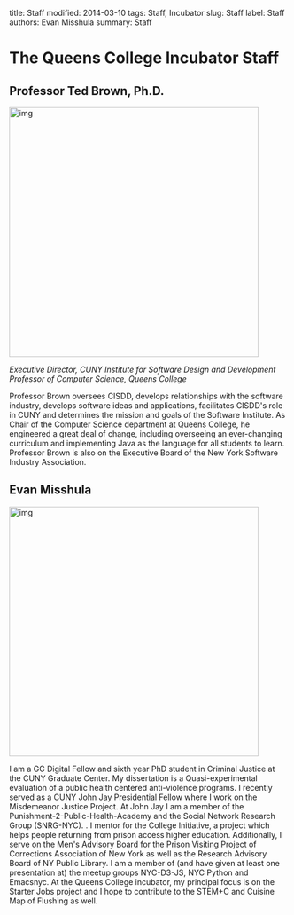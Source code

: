 title: Staff
modified: 2014-03-10
tags: Staff, Incubator
slug: Staff
label: Staff
authors: Evan Misshula
summary: Staff

# The Queens College Incubator Staff

## Professor Ted Brown, Ph.D.

<p><img src="../images/TedBrown.jpg" width="450px" alt="img" title="TedBrown.jpg"></p>

*Executive Director, CUNY Institute for Software Design and Development*
*Professor of Computer Science, Queens College*

Professor Brown oversees CISDD, develops relationships with the
software industry, develops software ideas and applications,
facilitates CISDD's role in CUNY and determines the mission and goals
of the Software Institute. As Chair of the Computer Science department
at Queens College, he engineered a great deal of change, including
overseeing an ever-changing curriculum and implementing Java as the
language for all students to learn. Professor Brown is also on the
Executive Board of the New York Software Industry Association.

## Evan Misshula

<p><img src="../images/EvanMisshula.jpg" width="450px" alt="img" title="EvanMisshula.jpg"></p>

I am a GC Digital Fellow and sixth year PhD student in Criminal
Justice at the CUNY Graduate Center. My dissertation is a
Quasi-experimental evaluation of a public health centered
anti-violence programs. I recently served as a CUNY John Jay
Presidential Fellow where I work on the Misdemeanor Justice
Project. At John Jay I am a member of the
Punishment-2-Public-Health-Academy and the Social Network Research
Group (SNRG-NYC). . I mentor for the College Initiative, a project
which helps people returning from prison access higher
education. Additionally, I serve on the Men's Advisory Board for the
Prison Visiting Project of Corrections Association of New York as well
as the Research Advisory Board of NY Public Library. I am a member of
(and have given at least one presentation at) the meetup groups
NYC-D3-JS, NYC Python and Emacsnyc. At the Queens College incubator,
my principal focus is on the Starter Jobs project and I hope to
contribute to the STEM+C and Cuisine Map of Flushing as well.